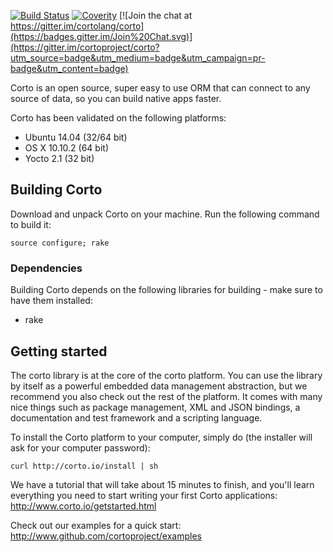 [![Build Status](https://travis-ci.org/cortoproject/corto.svg?branch=master)](https://travis-ci.org/cortoproject/corto) [![Coverity](https://scan.coverity.com/projects/3807/badge.svg)](https://scan.coverity.com/projects/3807) [![Join the chat at https://gitter.im/cortolang/corto](https://badges.gitter.im/Join%20Chat.svg)](https://gitter.im/cortoproject/corto?utm_source=badge&utm_medium=badge&utm_campaign=pr-badge&utm_content=badge)

Corto is an open source, super easy to use ORM that can connect to any source of data, so you can build native apps faster.

Corto has been validated on the following platforms:
 * Ubuntu 14.04 (32/64 bit)
 * OS X 10.10.2 (64 bit)
 * Yocto 2.1 (32 bit)

## Building Corto
Download and unpack Corto on your machine. Run the following command to build it:
```
source configure; rake
```
### Dependencies
Building Corto depends on the following libraries for building - make sure to have them installed:
 * rake

## Getting started
The corto library is at the core of the corto platform. You can use the library by itself as a powerful embedded data management abstraction, but we recommend you also check out the rest of the platform. It comes with many nice things such as package management, XML and JSON bindings, a documentation and test framework and a scripting language.

To install the Corto platform to your computer, simply do (the installer will ask for your computer password):
```
curl http://corto.io/install | sh
```

We have a tutorial that will take about 15 minutes to finish, and you'll learn everything you need to start writing your first Corto applications: http://www.corto.io/getstarted.html

Check out our examples for a quick start:
http://www.github.com/cortoproject/examples
